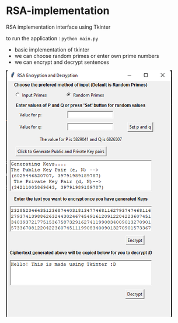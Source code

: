 # RSA-implementation
 RSA implementation interface using Tkinter

to run the application : `python main.py`

* basic implementation of tkinter 
* we can choose random primes or enter own prime numbers
* we can encrypt and decrypt sentences

![how the app looks](RSA.png)
